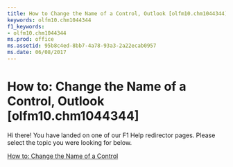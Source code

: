 ```yaml
---
title: How to Change the Name of a Control, Outlook [olfm10.chm1044344]
keywords: olfm10.chm1044344
f1_keywords:
- olfm10.chm1044344
ms.prod: office
ms.assetid: 95b8c4ed-8bb7-4a78-93a3-2a22ecab0957
ms.date: 06/08/2017
---
```



# How to: Change the Name of a Control, Outlook [olfm10.chm1044344]

Hi there! You have landed on one of our F1 Help redirector pages. Please select the topic you were looking for below.

[How to: Change the Name of a Control](http://msdn.microsoft.com/library/cc3adf8b-526b-9eed-aabd-34991be2a85e%28Office.15%29.aspx)

